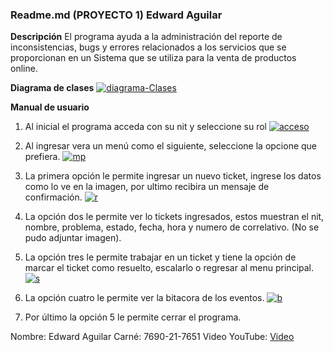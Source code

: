 ### Readme.md (PROYECTO 1) Edward Aguilar
**Descripción**
El programa ayuda a la administración del reporte de inconsistencias, bugs y errores relacionados a los servicios que se proporcionan en un Sistema que se utiliza para la venta de productos online.

**Diagrama de clases**
<a href="https://ibb.co/MPYZCQw"><img src="https://i.ibb.co/RQxYDdr/diagrama-Clases.jpg" alt="diagrama-Clases" border="0"></a>

**Manual de usuario**
1. Al inicial el programa acceda con su nit y seleccione su rol
   <a href="https://ibb.co/Dt16PN3"><img src="https://i.ibb.co/Dt16PN3/acceso.jpg" alt="acceso" border="0"></a>

2. Al ingresar vera un menú como el siguiente, seleccione la opcione que prefiera.
   <a href="https://ibb.co/Y7QhFFp"><img src="https://i.ibb.co/Y7QhFFp/mp.jpg" alt="mp" border="0"></a>



3. La primera opción le permite ingresar un nuevo ticket, ingrese los datos como lo ve en la imagen, por ultimo recibira un mensaje de confirmación.
   <a href="https://ibb.co/37NPFVd"><img src="https://i.ibb.co/37NPFVd/r.jpg" alt="r" border="0"></a>



4. La opción dos le permite ver lo tickets ingresados, estos muestran el nit, nombre, problema, estado, fecha, hora y numero de correlativo. (No se pudo adjuntar imagen).



5. La opción tres le permite trabajar en un ticket y tiene la opción de marcar el ticket como resuelto, escalarlo o regresar al menu principal.
   <a href="https://ibb.co/8cgFDrc"><img src="https://i.ibb.co/8cgFDrc/s.jpg" alt="s" border="0"></a>



6. La opción cuatro le permite ver la bitacora de los eventos.
   <a href="https://ibb.co/m6wx4CQ"><img src="https://i.ibb.co/m6wx4CQ/b.jpg" alt="b" border="0"></a>



7. Por último la opción 5 le permite cerrar el programa.


Nombre: Edward Aguilar
Carné: 7690-21-7651
Video YouTube: [Video](https://youtu.be/6NPSHVo6EXQ "Video")